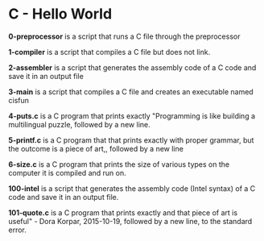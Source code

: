 <h1>C - Hello World</h1>
<p><b>0-preprocessor</b> is a script that runs a C file through the preprocessor</p>
<p><b>1-compiler</b> is a script that compiles a C file but does not link.</p>
<p><b>2-assembler</b> is a script that generates the assembly code of a C code and save it in an output file</p>
<p><b>3-main</b> is a script that compiles a C file and creates an executable named cisfun</p>
<p><b>4-puts.c</b> is a C program that prints exactly "Programming is like building a multilingual puzzle, followed by a new line.</p>
<p><b>5-printf.c</b> is a C program that that prints exactly with proper grammar, but the outcome is a piece of art,, followed by a new line</p>
<p><b>6-size.c</b> is a C program that prints the size of various types on the computer it is compiled and run on.</p>
<p><b>100-intel</b> is a script that generates the assembly code (Intel syntax) of a C code and save it in an output file.</p>
<p><b>101-quote.c</b> is a C program that prints exactly and that piece of art is useful" - Dora Korpar, 2015-10-19, followed by a new line, to the standard error.</p>

